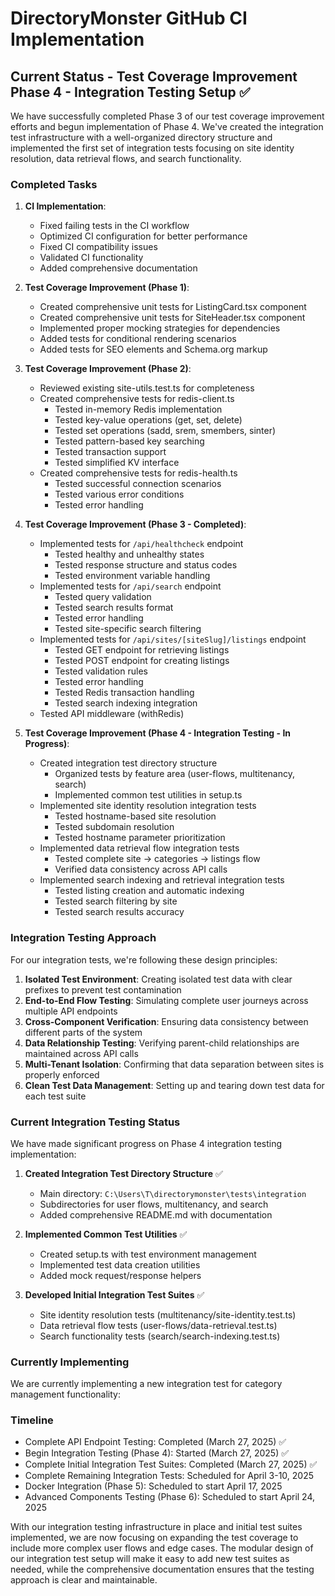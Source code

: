 # DirectoryMonster GitHub CI Implementation

## Current Status - Test Coverage Improvement Phase 4 - Integration Testing Setup ✅

We have successfully completed Phase 3 of our test coverage improvement efforts and begun implementation of Phase 4. We've created the integration test infrastructure with a well-organized directory structure and implemented the first set of integration tests focusing on site identity resolution, data retrieval flows, and search functionality.

### Completed Tasks

1. **CI Implementation**:
   - Fixed failing tests in the CI workflow
   - Optimized CI configuration for better performance
   - Fixed CI compatibility issues
   - Validated CI functionality
   - Added comprehensive documentation

2. **Test Coverage Improvement (Phase 1)**:
   - Created comprehensive unit tests for ListingCard.tsx component
   - Created comprehensive unit tests for SiteHeader.tsx component
   - Implemented proper mocking strategies for dependencies
   - Added tests for conditional rendering scenarios
   - Added tests for SEO elements and Schema.org markup

3. **Test Coverage Improvement (Phase 2)**:
   - Reviewed existing site-utils.test.ts for completeness
   - Created comprehensive tests for redis-client.ts
     - Tested in-memory Redis implementation
     - Tested key-value operations (get, set, delete)
     - Tested set operations (sadd, srem, smembers, sinter)
     - Tested pattern-based key searching
     - Tested transaction support
     - Tested simplified KV interface
   - Created comprehensive tests for redis-health.ts
     - Tested successful connection scenarios
     - Tested various error conditions
     - Tested error handling

4. **Test Coverage Improvement (Phase 3 - Completed)**:
   - Implemented tests for `/api/healthcheck` endpoint
     - Tested healthy and unhealthy states
     - Tested response structure and status codes
     - Tested environment variable handling
   - Implemented tests for `/api/search` endpoint
     - Tested query validation
     - Tested search results format
     - Tested error handling
     - Tested site-specific search filtering
   - Implemented tests for `/api/sites/[siteSlug]/listings` endpoint
     - Tested GET endpoint for retrieving listings
     - Tested POST endpoint for creating listings
     - Tested validation rules
     - Tested error handling
     - Tested Redis transaction handling
     - Tested search indexing integration
   - Tested API middleware (withRedis)

5. **Test Coverage Improvement (Phase 4 - Integration Testing - In Progress)**:
   - Created integration test directory structure
     - Organized tests by feature area (user-flows, multitenancy, search)
     - Implemented common test utilities in setup.ts
   - Implemented site identity resolution integration tests
     - Tested hostname-based site resolution
     - Tested subdomain resolution
     - Tested hostname parameter prioritization
   - Implemented data retrieval flow integration tests
     - Tested complete site → categories → listings flow
     - Verified data consistency across API calls
   - Implemented search indexing and retrieval integration tests
     - Tested listing creation and automatic indexing
     - Tested search filtering by site
     - Tested search results accuracy

### Integration Testing Approach

For our integration tests, we're following these design principles:

1. **Isolated Test Environment**: Creating isolated test data with clear prefixes to prevent test contamination
2. **End-to-End Flow Testing**: Simulating complete user journeys across multiple API endpoints
3. **Cross-Component Verification**: Ensuring data consistency between different parts of the system
4. **Data Relationship Testing**: Verifying parent-child relationships are maintained across API calls
5. **Multi-Tenant Isolation**: Confirming that data separation between sites is properly enforced
6. **Clean Test Data Management**: Setting up and tearing down test data for each test suite

### Current Integration Testing Status

We have made significant progress on Phase 4 integration testing implementation:

1. **Created Integration Test Directory Structure** ✅
   - Main directory: `C:\Users\T\directorymonster\tests\integration`
   - Subdirectories for user flows, multitenancy, and search
   - Added comprehensive README.md with documentation

2. **Implemented Common Test Utilities** ✅
   - Created setup.ts with test environment management
   - Implemented test data creation utilities
   - Added mock request/response helpers

3. **Developed Initial Integration Test Suites** ✅
   - Site identity resolution tests (multitenancy/site-identity.test.ts)
   - Data retrieval flow tests (user-flows/data-retrieval.test.ts)
   - Search functionality tests (search/search-indexing.test.ts)

### Currently Implementing

We are currently implementing a new integration test for category management functionality:

### Timeline

- Complete API Endpoint Testing: Completed (March 27, 2025) ✅
- Begin Integration Testing (Phase 4): Started (March 27, 2025) ✅
- Complete Initial Integration Test Suites: Completed (March 27, 2025) ✅
- Complete Remaining Integration Tests: Scheduled for April 3-10, 2025
- Docker Integration (Phase 5): Scheduled to start April 17, 2025
- Advanced Components Testing (Phase 6): Scheduled to start April 24, 2025

With our integration testing infrastructure in place and initial test suites implemented, we are now focusing on expanding the test coverage to include more complex user flows and edge cases. The modular design of our integration test setup will make it easy to add new test suites as needed, while the comprehensive documentation ensures that the testing approach is clear and maintainable.
